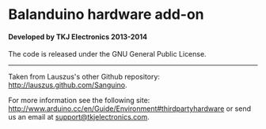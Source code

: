 # Balanduino hardware add-on
#### Developed by TKJ Electronics 2013-2014

The code is released under the GNU General Public License.
_________

Taken from Lauszus's other Github repository: <http://lauszus.github.com/Sanguino>.

For more information see the following site: <http://www.arduino.cc/en/Guide/Environment#thirdpartyhardware> or send us an email at <support@tkjelectronics.com>.